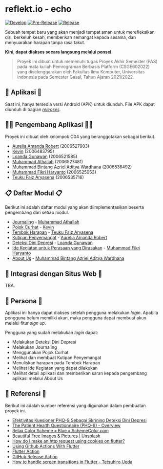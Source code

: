 # reflekt.io - echo

[![Develop](https://github.com/reflekt-io/echo/actions/workflows/develop.yml/badge.svg)](https://github.com/reflekt-io/echo/actions/workflows/develop.yml)
[![Pre-Release](https://github.com/reflekt-io/echo/actions/workflows/pre-release.yml/badge.svg)](https://github.com/reflekt-io/echo/actions/workflows/pre-release.yml)
[![Release](https://github.com/reflekt-io/echo/actions/workflows/release.yml/badge.svg)](https://github.com/reflekt-io/echo/actions/workflows/release.yml)

Sebuah tempat baru yang akan menjadi tempat aman untuk merefleksikan diri, berkeluh kesah, memberikan semangat kepada sesama, dan menyuarakan harapan tanpa rasa takut.

**Kini, dapat diakses secara langsung melalui ponsel.**

> Proyek ini dibuat untuk memenuhi tugas Proyek Akhir Semester (PAS)
> pada mata kuliah Pemrograman Berbasis Platform (CSGE602022) yang
> diselenggarakan oleh Fakultas Ilmu Komputer, Universitas Indonesia
> pada Semester Gasal, Tahun Ajaran 2021/2022.

## 📱 Aplikasi 📱
Saat ini, hanya tersedia versi Android (APK) untuk diunduh. File APK dapat diunduh di bagian [_releases_](https://github.com/reflekt-io/echo/releases).

## 👨‍💻 Pengembang Aplikasi 👩‍💻
Proyek ini dibuat oleh kelompok C04 yang beranggotakan sebagai berikut.
- [Aurelia Amanda Robert](https://github.com/orelar) (2006527903)
- [Kevin](https://github.com/vnctkevin) (2006483795)
- [Loanda Gunawan](https://github.com/Gloanda) (2006521585)
- [Muhammad Athallah](https://github.com/determinedguy) (2006527481)
- [Muhammad Bintang Azriel Aditya Wardhana](https://github.com/bintangazriel) (2006536492)
- [Muhammad Fikri Haryanto](https://github.com/mfikriharyanto) (2006525053)
- [Teuku Faiz Aryasena](https://github.com/teukufaiz) (2006535716)

## 📋 Daftar Modul 📋
Berikut ini adalah daftar modul yang akan diimplementasikan beserta pengembang dari setiap modul.
- [Journaling](https://github.com/reflekt-io/echo/tree/main/journal) - [Muhammad Athallah](https://github.com/determinedguy)
- [Pojok Curhat](https://github.com/reflekt-io/echo/tree/main/pojok_curhat) - [Kevin](https://github.com/vnctkevin)
- [Tembok Harapan](https://github.com/reflekt-io/echo/tree/main/tembok_harapan) - [Teuku Faiz Aryasena](https://github.com/teukufaiz)
- [Kutipan Penyemangat](https://github.com/reflekt-io/echo/tree/main/kutipan) - [Aurelia Amanda Robert](https://github.com/orelar)
- [Deteksi Dini Depresi](https://github.com/reflekt-io/echo/tree/main/deteksi_depresi) - [Loanda Gunawan](https://github.com/Gloanda)
- [Ide Kegiatan untuk Perasaan yang Dirasakan](https://github.com/reflekt-io/echo/tree/main/ide_kegiatan) - [Muhammad Fikri Haryanto](https://github.com/mfikriharyanto)
- [About Us](https://github.com/reflekt-io/echo/tree/main/about_us) - [Muhammad Bintang Azriel Aditya Wardhana](https://github.com/bintangazriel)

## 🔗 Integrasi dengan Situs Web 🔗
TBA.

## 👥 Persona 👥
Aplikasi ini hanya dapat diakses setelah pengguna melakukan _login_. Apabila pengguna belum memiliki akun, maka pengguna dapat membuat akun melalui fitur _sign up_.

Pengguna yang sudah melakukan _login_ dapat:
- Melakukan Deteksi Dini Depresi
- Melakukan Journaling
- Menggunakan Pojok Curhat
- Melihat dan membuat Kutipan Penyemangat
- Menuliskan harapan pada Tembok Harapan
- Melihat Ide Kegiatan yang dapat dilakukan
- Melihat detail aplikasi dan memberikan saran kepada pengembang aplikasi melalui About Us

## 📑 Referensi 📑
Berikut ini adalah sumber referensi yang digunakan dalam pembuatan proyek ini.
- [Efektivitas Kuesioner PHQ-9 Sebagai Skrining Deteksi Dini Depresi](https://www.alomedika.com/efektivitas-kuesioner-ph-9-sebagai-skrining-deteksi-dini-depresi/)
- [The Patient Health Questionnaire (PHQ-9) - Overview](https://img3.reoveme.com/m/7dcac06741830f40.pdf)
- [Relax Color Scheme » Blue » SchemeColor.com](https://www.schemecolor.com/relax-color.php)
- [Beautiful Free Images & Pictures | Unsplash](https://unsplash.com)
- [How do I make an http request using cookies on flutter?](https://stackoverflow.com/questions/52241089/how-do-i-make-an-http-request-using-cookies-on-flutter)
- [Using Github Actions With Flutter](https://petercoding.com/flutter/2021/07/18/using-github-actions-with-flutter/)
- [Flutter Action](https://github.com/subosito/flutter-action)
- [GitHub Release Action](https://github.com/ncipollo/release-action)
- [How to handle screen transitions in Flutter - Tetsuhiro Ueda](https://medium.com/@najeira/how-to-handle-screen-transitions-in-flutter-b39dcb2675f)